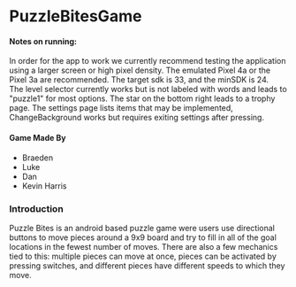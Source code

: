 # PuzzleBitesGame
#### Notes on running:  
In order for the app to work we currently recommend testing the application using a larger screen or high pixel density. The emulated Pixel 4a or the Pixel 3a are recommended. The target sdk is 33, and the minSDK is 24.  
The level selector currently works but is not labeled with words and leads to "puzzle1" for most options. The star on the bottom right leads to a trophy page. The settings page lists items that may be implemented, ChangeBackground works but requires exiting settings after pressing.

#### Game Made By
* Braeden
* Luke
* Dan
* Kevin Harris

### Introduction  
Puzzle Bites is an android based puzzle game were users use directional buttons to move pieces around a 9x9 board and try to fill in all of the goal locations in the fewest number of moves. There are also a few mechanics tied to this: multiple pieces can move at once, pieces can be activated by pressing switches, and different pieces have different speeds to which they move.
